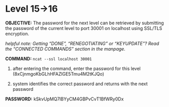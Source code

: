 # Level 15->16

**OBJECTIVE:** The password for the next level can be retrieved by submitting the password of the current level to port 30001 on localhost using SSL/TLS encryption.

_helpful note: Getting “DONE”, “RENEGOTIATING” or “KEYUPDATE”? Read the “CONNECTED COMMANDS” section in the manpage._

**COMMAND:** `ncat --ssl localhost 30001` 

1. after entering the command, enter the password for this level (8xCjnmgoKbGLhHFAZlGE5Tmu4M2tKJQo)

2. system identifies the correct password and returns with the next password

**PASSWORD:** kSkvUpMQ7lBYyCM4GBPvCvT1BfWRy0Dx